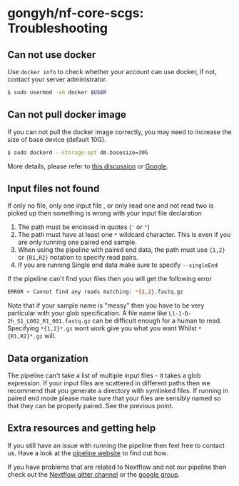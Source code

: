 # gongyh/nf-core-scgs: Troubleshooting

<!-- TODO nf-core: Change this documentation if these parameters/errors are not relevant for your workflow -->

## Can not use docker

Use `docker info` to check whether your account can use docker, if not, contact your server administrator.
```bash
$ sudo usermod -aG docker $USER
```

## Can not pull docker image

If you can not pull the docker image correctly, you may need to increase the size of base device (default 10G).
```bash
$ sudo dockerd --storage-opt dm.basesize=30G
```
More details, please refer to [this discussion](https://forums.docker.com/t/increase-container-volume-disk-size/1652) or [Google](https://www.google.com/).

## Input files not found

If only no file, only one input file , or only read one and not read two is picked up then something is wrong with your input file declaration

1. The path must be enclosed in quotes (`'` or `"`)
2. The path must have at least one `*` wildcard character. This is even if you are only running one paired end sample.
3. When using the pipeline with paired end data, the path must use `{1,2}` or `{R1,R2}` notation to specify read pairs.
4. If you are running Single end data make sure to specify `--singleEnd`

If the pipeline can't find your files then you will get the following error

```bash
ERROR ~ Cannot find any reads matching: *{1,2}.fastq.gz
```

Note that if your sample name is "messy" then you have to be very particular with your glob specification. A file name like `L1-1-D-2h_S1_L002_R1_001.fastq.gz` can be difficult enough for a human to read. Specifying `*{1,2}*.gz` wont work give you what you want Whilst `*{R1,R2}*.gz` will.


## Data organization
The pipeline can't take a list of multiple input files - it takes a glob expression. If your input files are scattered in different paths then we recommend that you generate a directory with symlinked files. If running in paired end mode please make sure that your files are sensibly named so that they can be properly paired. See the previous point.

## Extra resources and getting help
If you still have an issue with running the pipeline then feel free to contact us.
Have a look at the [pipeline website](https://github.com/gongyh/nf-core-scgs) to find out how.

If you have problems that are related to Nextflow and not our pipeline then check out the [Nextflow gitter channel](https://gitter.im/nextflow-io/nextflow) or the [google group](https://groups.google.com/forum/#!forum/nextflow).
